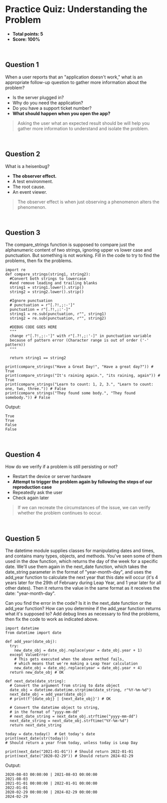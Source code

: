 # Practice Quiz: Understanding the Problem
* **Total points: 5**
* **Score: 100%**

<br>

## Question 1

When a user reports that an "application doesn't work," what is an appropriate follow-up question to gather more information about the problem?

* Is the server plugged in?
* Why do you need the application?
* Do you have a support ticket number?
* **What should happen when you open the app?**

> Asking the user what an expected result should be will help you gather more information to understand and isolate the problem.

<br>

## Question 2

What is a heisenbug?

* **The observer effect.**
* A test environment.
* The root cause.
* An event viewer.

> The observer effect is when just observing a phenomenon alters the phenomenon.

<br>

## Question 3

The compare_strings function is supposed to compare just the alphanumeric content of two strings, ignoring upper vs lower case and punctuation. But something is not working. Fill in the code to try to find the problems, then fix the problems.

```
import re
def compare_strings(string1, string2):
  #Convert both strings to lowercase 
  #and remove leading and trailing blanks
  string1 = string1.lower().strip()
  string2 = string2.lower().strip()

  #Ignore punctuation
  # punctuation = r"[.?!,;:-']"
  punctuation = r"[.?!,;:'-]"
  string1 = re.sub(punctuation, r"", string1)
  string2 = re.sub(punctuation, r"", string2)

  #DEBUG CODE GOES HERE
  """
  change r"[.?!,;:-']" with r"[.?!,;:'-]" in punctuation variable 
  because of pattern error (Character range is out of order ('-' pattern))
  """

  return string1 == string2

print(compare_strings("Have a Great Day!", "Have a great day?")) # True
print(compare_strings("It's raining again.", "its raining, again")) # True
print(compare_strings("Learn to count: 1, 2, 3.", "Learn to count: one, two, three.")) # False
print(compare_strings("They found some body.", "They found somebody.")) # False
```

Output:

```
True
True
False
False
```

<br>

## Question 4

How do we verify if a problem is still persisting or not?

* Restart the device or server hardware
* **Attempt to trigger the problem again by following the steps of our reproduction case**
* Repeatedly ask the user
* Check again later

> If we can recreate the circumstances of the issue, we can verify whether the problem continues to occur.

<br>

## Question 5

The datetime module supplies classes for manipulating dates and times, and contains many types, objects, and methods. You've seen some of them used in the dow function, which returns the day of the week for a specific date. We'll use them again in the next_date function, which takes the date_string parameter in the format of "year-month-day", and uses the add_year function to calculate the next year that this date will occur (it's 4 years later for the 29th of February during Leap Year, and 1 year later for all other dates). Then it returns the value in the same format as it receives the date: "year-month-day".

Can you find the error in the code? Is it in the next_date function or the add_year function? How can you determine if the add_year function returns what it's supposed to? Add debug lines as necessary to find the problems, then fix the code to work as indicated above.

```
import datetime
from datetime import date

def add_year(date_obj):
  try:
    new_date_obj = date_obj.replace(year = date_obj.year + 1)
  except ValueError:
    # This gets executed when the above method fails, 
    # which means that we're making a Leap Year calculation
    new_date_obj = date_obj.replace(year = date_obj.year + 4)
  return new_date_obj # OK

def next_date(date_string):
  # Convert the argument from string to date object
  date_obj = datetime.datetime.strptime(date_string, r"%Y-%m-%d")
  next_date_obj = add_year(date_obj)
  # print(f'{date_obj} | {next_date_obj}') # OK
  
  # Convert the datetime object to string, 
  # in the format of "yyyy-mm-dd"
  # next_date_string = next_date_obj.strftime("yyyy-mm-dd")
  next_date_string = next_date_obj.strftime("%Y-%m-%d")
  return next_date_string

today = date.today()  # Get today's date
print(next_date(str(today))) 
# Should return a year from today, unless today is Leap Day

print(next_date("2021-01-01")) # Should return 2022-01-01
print(next_date("2020-02-29")) # Should return 2024-02-29
```

Output:

```
2020-08-03 00:00:00 | 2021-08-03 00:00:00
2021-08-03
2021-01-01 00:00:00 | 2022-01-01 00:00:00
2022-01-01
2020-02-29 00:00:00 | 2024-02-29 00:00:00
2024-02-29
```